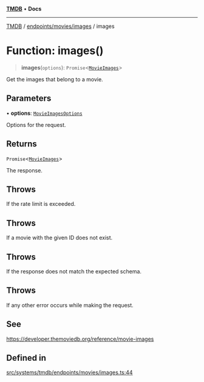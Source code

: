 [**TMDB**](../../../../README.md) • **Docs**

***

[TMDB](../../../../README.md) / [endpoints/movies/images](../README.md) / images

# Function: images()

> **images**(`options`): `Promise`\<[`MovieImages`](../../../../structs/Schemas/type-aliases/MovieImages.md)\>

Get the images that belong to a movie.

## Parameters

• **options**: [`MovieImagesOptions`](../type-aliases/MovieImagesOptions.md)

Options for the request.

## Returns

`Promise`\<[`MovieImages`](../../../../structs/Schemas/type-aliases/MovieImages.md)\>

The response.

## Throws

If the rate limit is exceeded.

## Throws

If a movie with the given ID does not exist.

## Throws

If the response does not match the expected schema.

## Throws

If any other error occurs while making the request.

## See

https://developer.themoviedb.org/reference/movie-images

## Defined in

[src/systems/tmdb/endpoints/movies/images.ts:44](https://github.com/Norviah/media-hub/blob/b0accce5c447ccf1a18696f3cb0baef1f5bd16be/src/systems/tmdb/endpoints/movies/images.ts#L44)
